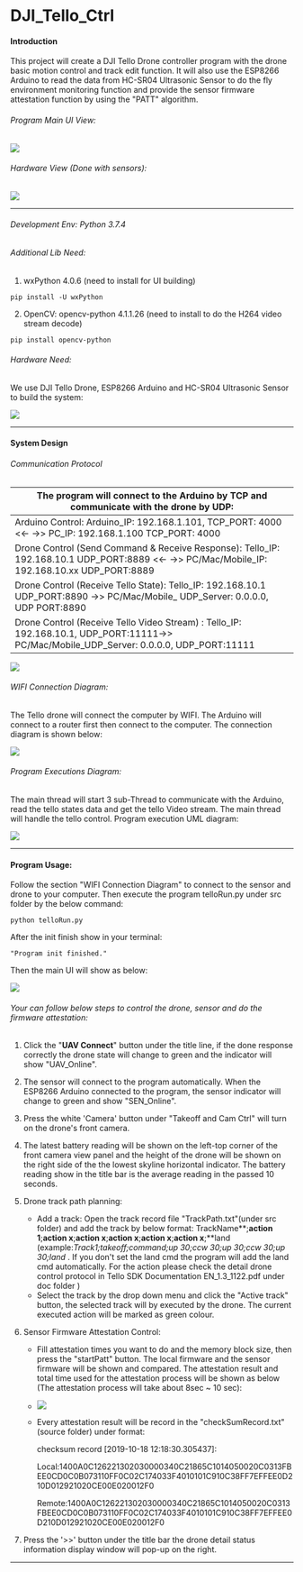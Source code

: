 # DJI_Tello_Ctrl

#### Introduction

This project will create a DJI Tello Drone controller program with the drone basic motion control and track edit function. It will also use the ESP8266 Arduino to read the data from HC-SR04 Ultrasonic Sensor to do the fly environment monitoring function and provide the sensor firmware attestation function by using the "PATT" algorithm.  

###### Program Main UI View: 

![](https://github.com/LiuYuancheng/DJI_Tello_Ctrl/blob/master/doc/2019-10-18_123002.jpg)

###### Hardware View (Done with sensors):

![](https://github.com/LiuYuancheng/DJI_Tello_Ctrl/blob/master/doc/sernsors.JPG)

------

###### Development Env: Python 3.7.4

###### Additional Lib Need: 

1. wxPython 4.0.6 (need to install for UI building) 

[wxPython]: https://wxpython.org/pages/downloads/index.html:	"wxPython"

```
pip install -U wxPython 
```

2. OpenCV: opencv-python 4.1.1.26  (need to install to do the H264 video stream decode)

[openCV on Wheel]: https://pypi.org/project/opencv-python/:	"OpenCV"

```
pip install opencv-python
```

###### Hardware Need:

We use DJI Tello Drone, ESP8266 Arduino and HC-SR04 Ultrasonic Sensor to build the system: 

![](https://github.com/LiuYuancheng/DJI_Tello_Ctrl/blob/master/doc/item.jpg)

[DJI Tello ]: https://www.ryzerobotics.com/tello/downloads	"DJI tello control SDK"
[ESP8266 Arduino ]: https://arduino-esp8266.readthedocs.io/en/latest/	"ESP8266 Arduino dev doc"
[HC-SR04 Ultrasonic Sensor ]: https://cdn.sparkfun.com/datasheets/Sensors/Proximity/HCSR04.pdf	"DJI tello control SDK"

------

#### System Design

###### Communication Protocol 

| The program will connect to the Arduino by TCP and communicate with the drone by UDP: |
| ------------------------------------------------------------ |
| Arduino  Control:  Arduino_IP: 192.168.1.101, TCP_PORT: 4000 <<- ->>  PC_IP: 192.168.1.100 TCP_PORT: 4000 |
| Drone Control (Send Command & Receive Response):  Tello_IP: 192.168.10.1  UDP_PORT:8889  <<- ->>  PC/Mac/Mobile_IP: 192.168.10.xx UDP_PORT:8889 |
| Drone Control (Receive Tello State): Tello_IP: 192.168.10.1  UDP_PORT:8890 ->>  PC/Mac/Mobile_ UDP_Server: 0.0.0.0, UDP PORT:8890 |
| Drone Control (Receive Tello Video Stream) :  Tello_IP: 192.168.10.1, UDP_PORT:11111->>  PC/Mac/Mobile_UDP_Server: 0.0.0.0,  UDP_PORT:11111 |

![](https://github.com/LiuYuancheng/DJI_Tello_Ctrl/blob/master/doc/port.png)

###### WIFI Connection Diagram: 

The Tello drone will connect the computer by WIFI. The Arduino will connect to a router first then connect to the computer. The connection diagram is shown below: 

![](https://github.com/LiuYuancheng/DJI_Tello_Ctrl/blob/master/doc/communicate.png)

###### Program Executions Diagram: 

The main thread will start 3 sub-Thread to communicate with the Arduino, read the tello states data and get the tello Video stream. The main thread will handle the tello control. Program execution UML diagram: 

![](https://github.com/LiuYuancheng/DJI_Tello_Ctrl/blob/master/doc/workflow.png)

------

#### Program Usage: 

Follow the section "WIFI Connection Diagram" to connect to the sensor and drone to your computer. Then execute the program telloRun.py under src folder by the below command: 

```
python telloRun.py
```

After the init finish show in your terminal: 

```
"Program init finished."
```

 Then the main UI will show as below: 

![](https://github.com/LiuYuancheng/DJI_Tello_Ctrl/blob/master/doc/mainUI.png)

###### Your can follow below steps to control the drone, sensor and do the firmware attestation: 

1. Click the "**UAV Connect**" button under the title line, if the done response correctly the drone state will change to green and the indicator will show "UAV_Online".

2. The sensor will connect to the program automatically. When the ESP8266 Arduino connected to the program, the sensor indicator will change to green and show "SEN_Online". 

3. Press the white 'Camera' button under "Takeoff and Cam Ctrl" will turn on the drone's front camera.

4. The latest battery reading will be shown on the left-top corner of the front camera view panel and the height of the drone will be shown on the right side of the the lowest skyline horizontal indicator. The battery reading show in the title bar is the average reading in the passed 10 seconds. 

5. Drone track path planning: 
   - Add a track: Open the track record file "TrackPath.txt"(under src folder)  and add the track by below format: TrackName**;**action 1**;**action x**;**action x**;**action x**;**action x**;**action x**;**land (example:*Track1;takeoff;command;up 30;ccw 30;up 30;ccw 30;up 30;land* . If you don't set the land cmd the program will add the land cmd automatically. For the action please check the detail drone control protocol in Tello SDK Documentation EN_1.3_1122.pdf under doc folder ) 
   - Select the track by the drop down menu and click the "Active track" button, the selected track will by executed by the drone. The current executed action will be marked as green colour. 

6. Sensor Firmware Attestation Control:  

   - Fill attestation times you want to do and the memory block size, then press the "startPatt" button. The local firmware and the sensor firmware will be shown and compared. The attestation result and total time used for the attestation process will be shown as below (The attestation process will take about 8sec ~ 10 sec): 

   - ![](https://github.com/LiuYuancheng/DJI_Tello_Ctrl/blob/master/doc/attestFail.jpg)

   - Every attestation result will be record in the "checkSumRecord.txt" (source folder) under format: 

     checksum record [2019-10-18 12:18:30.305437]:

     Local:1400A0C126221302030000340C21865C1014050020C0313FBEE0CD0C0B073110FF0C02C174033F4010101C910C38FF7EFFEE0D210D012921020CE00E020012F0

     Remote:1400A0C126221302030000340C21865C1014050020C0313FBEE0CD0C0B073110FF0C02C174033F4010101C910C38FF7EFFEE0D210D012921020CE00E020012F0

     

7. Press the '>>' button under the title bar the drone detail status information display window will pop-up on the right.

------

